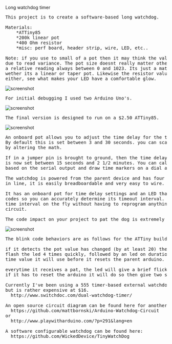 
Long watchdog timer

<pre>
This project is to create a software-based long watchdog.

Materials:
	*ATTiny85
	*200k linear pot
	*400 Ohm resistor
	*misc: perf board, header strip, wire, LED, etc..
	
Note: if you use to small of a pot then it may think the value was changed
due to read variance. The pot size doesnt really matter other than that since its
a relative reading always between 0 and 1023. Its just a matter of sensitivity and
wether its a linear or taper pot. Likewise the resistor value isnt really critical 
either, see what makes your LED have a comfortable glow.
</pre>

![screenshot](https://raw.githubusercontent.com/dzzie/home_automation/master/LongWatchdog/final_board.jpg)

<pre>
For initial debugging I used two Arduino Uno's. 
</pre>

![screenshot](https://raw.githubusercontent.com/dzzie/home_automation/master/LongWatchdog/uno_watchdog_bb.png)

<pre>
The final version is designed to run on a $2.50 ATTiny85.
</pre>

![screenshot](https://raw.githubusercontent.com/dzzie/home_automation/master/LongWatchdog/tiny_watchdog_bb.png)

<pre>
An onboard pot allows you to adjust the time delay for the timeout. 
By default this is set between 3 and 30 seconds. you can scale this differently 
by altering the math.

If in a jumper pin is brought to ground, then the time delay range
is now set between 15 seconds and 2 1/2 minutes. You can calibrate a scale
based on the serial output and draw time markers on a dial around the pot.

The watchdog is powered from the parent device and has four exposed header pins
in line, it is easily breadboardable and very easy to wire. 

It has an onboard pot for time delay settings and an LED that gives you blink 
codes so you can accurately determine its timeout interval. You can adjust the 
time interval on the fly without having to reprogram anything or tear down the 
circuit.

The code impact on your project to pat the dog is extremely small to use the device.
</pre>

![screenshot](https://raw.githubusercontent.com/dzzie/home_automation/master/LongWatchdog/tiny_circuit.png)

<pre>
The blink code behaviors are as follows for the ATTiny build:

if it detects the pot value has changed (by at least 20) then it will
flash the led 4 times quickly, followed by an led on duration of the real
time value it will use before it resets the parent arduino.
      
everytime it receives a pat, the led will give a brief flicker
if it has to reset the arduino it will do so then give two slow flashs to led

Currently I've been using a 555 timer-based external watchdog, that works well
but is rather expensive at $16. 
  http://www.switchdoc.com/dual-watchdog-timer/

An open source circuit diagram can be found here for another 555 timer-based watchdog:
  https://github.com/mattbornski/Arduino-Watchdog-Circuit
or
  http://www.playwitharduino.com/?p=291&lang=en

A software configurable watchdog can be found here:
  https://github.com/WickedDevice/TinyWatchDog
</pre>

